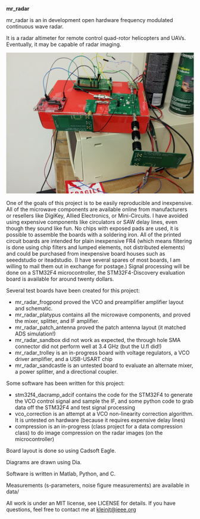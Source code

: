 **mr_radar**

mr_radar is an in development open hardware frequency modulated continuous wave radar.

It is a radar altimeter for remote control quad-rotor helicopters and UAVs.
Eventually, it may be capable of radar imaging.

![mr_radar_platypus testing](mr_radar.jpg)

One of the goals of this project is to be easily reproducible and inexpensive.
All of the microwave components are available online from manufacturers or resellers like DigiKey, Allied Electronics, or Mini-Circuits. I have avoided using expensive components like circulators or SAW delay lines, even though they sound like fun. No chips with exposed pads are used, it is possible to assemble the boards with a soldering iron. All of the printed circuit boards are intended for plain inexpensive FR4 (which means filtering is done using chip filters and lumped elements, not distributed elements) and could be purchased from inexpensive board houses such as seeedstudio or iteadstudio. (I have several spares of most boards, I am willing to mail them out in exchange for postage.)
Signal processing will be done on a STM32F4 microcontroller, the STM32F4-Discovery evaluation board is available for around twenty dollars. 

Several test boards have been created for this project:

* mr_radar_frogpond proved the VCO and preamplifier amplifier layout and schematic.
* mr_radar_platypus contains all the microwave components, and proved the mixer, splitter, and IF amplifier.
* mr_radar_patch_antenna proved the patch antenna layout (it matched ADS simulation!)
* mr_radar_sandbox did not work as expected, the through hole SMA connector did not perform well at 3.4 GHz (but the U.fl did!)
* mr_radar_trolley is an in-progress board with voltage regulators, a VCO driver amplifier, and a USB-USART chip
* mr_radar_sandcastle is an untested board to evaluate an alternate mixer, a power splitter, and a directional coupler.

Some software has been written for this project:

* stm32f4_dacramp_adcif contains the code for the STM32F4 to generate the VCO control signal and sample the IF, and some python code to grab data off the STM32F4 and test signal processing
* vco_correction is an attempt at a VCO non-linearity correction algorithm. It is untested on hardware (because it requires expensive delay lines)
* compression is an in-progress (class project for a data compression class) to do image compression on the radar images (on the microcontroller)

Board layout is done so using Cadsoft Eagle.

Diagrams are drawn using Dia.

Software is written in Matlab, Python, and C. 

Measurements (s-parameters, noise figure measurements) are available in data/ 

All work is under an MIT license, see LICENSE for details. If you have questions, feel free to contact me at kleinjt@ieee.org


